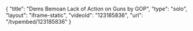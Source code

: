 {
    "title": "Dems Bemoan Lack of Action on Guns by GOP",
    "type": "solo",
    "layout": "iframe-static",
    "videoId": "123185836",
    "url": "\/tvpembed\/123185836"
}